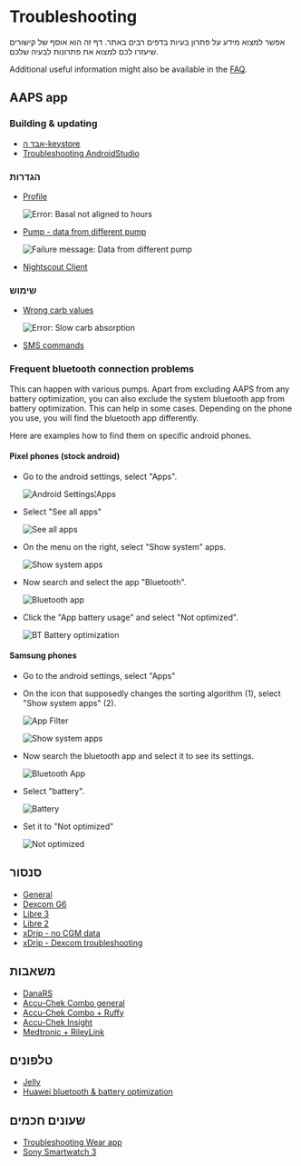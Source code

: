 # Troubleshooting

אפשר למצוא מידע על פתרון בעיות בדפים רבים באתר. דף זה הוא אוסף של קישורים שיעזרו לכם למצוא את פתרונות לבעיה שלכם.

Additional useful information might also be available in the [FAQ](../UsefulLinks/FAQ.md).

## AAPS app

### Building & updating

* [אבד ה-keystore](TroubleshootingAndroidStudio#lost-keystore)
* [Troubleshooting AndroidStudio](TroubleshootingAndroidStudio)

### הגדרות
* [Profile](Profiles-troubleshooting-profile-errors)

  ![Error: Basal not aligned to hours](../images/Screen_DifferentPump.png)

* [Pump - data from different pump](../Maintenance/Update3_0.md#failure-message-data-from-different-pump)

  ![Failure message: Data from different pump](../images/BasalNotAlignedToHours2.png)

* [Nightscout Client](../GettingHelp/TroubleshootingNsClient.md)

### שימוש
* [Wrong carb values](../DailyLifeWithAaps/CobCalculation.md#detection-of-wrong-cob-values)

   ![Error: Slow carb absorption](../images/Calculator_SlowCarbAbsorption.png)

* [SMS commands](../RemoteFeatures/SMSCommands.md#troubleshooting)

### Frequent bluetooth connection problems

This can happen with various pumps. Apart from excluding AAPS from any battery optimization, you can also exclude the system bluetooth app from battery optimization. This can help in some cases. Depending on the phone you use, you will find the bluetooth app differently.

Here are examples how to find them on specific android phones.


#### Pixel phones (stock android)

* Go to the android settings, select "Apps".

  ![Android Settings¦Apps](../images/troubleshooting/pixel/01_androidsettings.png)

* Select "See all apps"

  ![See all apps](../images/troubleshooting/pixel/02_apps.png)

* On the menu on the right, select "Show system" apps.

  ![Show system apps](../images/troubleshooting/pixel/03_allapps.png)

* Now search and select the app "Bluetooth".

  ![Bluetooth app](../images/troubleshooting/pixel/03_bluetooth.png)

* Click the "App battery usage" and select "Not optimized".

  ![BT Battery optimization](../images/troubleshooting/pixel/04_btunrestricted.png)


#### Samsung phones

* Go to the android settings, select "Apps"

* On the icon that supposedly changes the sorting algorithm (1), select "Show system apps" (2).

  ![App Filter](../images/troubleshooting/samsung/Samsung01_Apps.png)

  ![Show system apps](../images/troubleshooting/samsung/Samsung02_ShowSystemApps.png)

* Now search the bluetooth app and select it to see its settings.

  ![Bluetooth App](../images/troubleshooting/samsung/Samsung03_BtApp.png)

* Select "battery".

  ![Battery](../images/troubleshooting/samsung/Samsung04_Battery.png)

* Set it to "Not optimized"

  ![Not optimized](../images/troubleshooting/samsung/Samsung05_NotOptimized.png)


## סנסור

* [General](../CompatibleCgms/GeneralCGMRecommendation.md#troubleshooting)
* [Dexcom G6](../CompatibleCgms/DexcomG6.md#troubleshooting-g6-and-one)
* [Libre 3](../CompatibleCgms/Libre3.md#experiences-and-troubleshooting)
* [Libre 2](../CompatibleCgms/Libre2.md#experiences-and-troubleshooting)
* [xDrip - no CGM data](../CompatibleCgms/xDrip.md#identify-receiver)
* [xDrip - Dexcom troubleshooting](../CompatibleCgms/xDrip.md#troubleshooting-dexcom-g5g6-and-xdrip)

## משאבות

* [DanaRS](../CompatiblePumps/DanaRS-Insulin-Pump.md#dana-rs-specific-errors)
* [Accu-Chek Combo general](../CompatiblePumps/Accu-Chek-Combo-Tips-for-Basic-usage.md)
* [Accu-Chek Combo + Ruffy](../CompatiblePumps/Accu-Chek-Combo-Pump.md#why-pairing-with-the-pump-does-not-work-with-the-app-ruffy)
* [Accu-Chek Insight](../CompatiblePumps/Accu-Chek-Insight-Pump.md#insight-specific-errors)
* [Medtronic + RileyLink](../CompatiblePumps/MedtronicPump.md#what-to-do-if-i-loose-connection-to-rileylink-andor-pump)

## טלפונים

* [Jelly](../CompatiblePhones/Jelly.md)
* [Huawei bluetooth & battery optimization](../CompatiblePhones/Huawei.md)

## שעונים חכמים

* [Troubleshooting Wear app](../UsefulLinks/WearOsSmartwatch.md#troubleshooting-the-wear-app)
* [Sony Smartwatch 3](../UsefulLinks/SonySW3.md)
